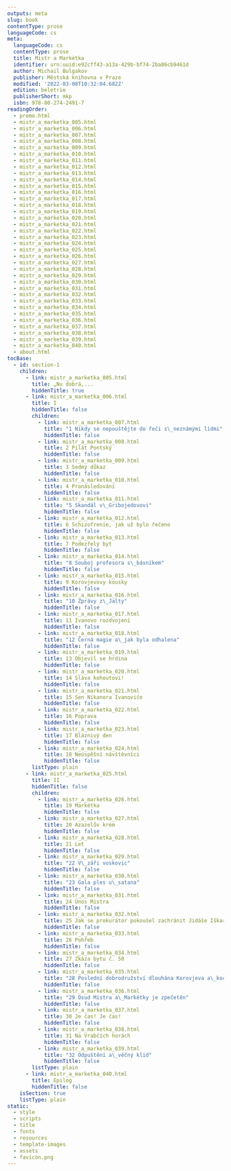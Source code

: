 ```yaml
---
outputs: meta
slug: book
contentType: prose
languageCode: cs
meta:
  languageCode: cs
  contentType: prose
  title: Mistr a Markétka
  identifier: urn:uuid:e92cff43-a13a-429b-bf74-2ba86cb9461d
  author: Michail Bulgakov
  publisher: Městská knihovna v Praze
  modified: '2022-03-08T10:32:04.682Z'
  edition: beletrie
  publisherShort: mkp
  isbn: 978-80-274-2491-7
readingOrder:
  - promo.html
  - mistr_a_marketka_005.html
  - mistr_a_marketka_006.html
  - mistr_a_marketka_007.html
  - mistr_a_marketka_008.html
  - mistr_a_marketka_009.html
  - mistr_a_marketka_010.html
  - mistr_a_marketka_011.html
  - mistr_a_marketka_012.html
  - mistr_a_marketka_013.html
  - mistr_a_marketka_014.html
  - mistr_a_marketka_015.html
  - mistr_a_marketka_016.html
  - mistr_a_marketka_017.html
  - mistr_a_marketka_018.html
  - mistr_a_marketka_019.html
  - mistr_a_marketka_020.html
  - mistr_a_marketka_021.html
  - mistr_a_marketka_022.html
  - mistr_a_marketka_023.html
  - mistr_a_marketka_024.html
  - mistr_a_marketka_025.html
  - mistr_a_marketka_026.html
  - mistr_a_marketka_027.html
  - mistr_a_marketka_028.html
  - mistr_a_marketka_029.html
  - mistr_a_marketka_030.html
  - mistr_a_marketka_031.html
  - mistr_a_marketka_032.html
  - mistr_a_marketka_033.html
  - mistr_a_marketka_034.html
  - mistr_a_marketka_035.html
  - mistr_a_marketka_036.html
  - mistr_a_marketka_037.html
  - mistr_a_marketka_038.html
  - mistr_a_marketka_039.html
  - mistr_a_marketka_040.html
  - about.html
tocBase:
  - id: section-1
    children:
      - link: mistr_a_marketka_005.html
        title: „Nu dobrá,...
        hiddenTitle: true
      - link: mistr_a_marketka_006.html
        title: I
        hiddenTitle: false
        children:
          - link: mistr_a_marketka_007.html
            title: "1 Nikdy se nepouštějte do řeči s\_neznámými lidmi"
            hiddenTitle: false
          - link: mistr_a_marketka_008.html
            title: 2 Pilát Pontský
            hiddenTitle: false
          - link: mistr_a_marketka_009.html
            title: 3 Sedmý důkaz
            hiddenTitle: false
          - link: mistr_a_marketka_010.html
            title: 4 Pronásledování
            hiddenTitle: false
          - link: mistr_a_marketka_011.html
            title: "5 Skandál v\_Gribojedovovi"
            hiddenTitle: false
          - link: mistr_a_marketka_012.html
            title: 6 Schizofrenie, jak už bylo řečeno
            hiddenTitle: false
          - link: mistr_a_marketka_013.html
            title: 7 Podezřelý byt
            hiddenTitle: false
          - link: mistr_a_marketka_014.html
            title: "8 Souboj profesora s\_básníkem"
            hiddenTitle: false
          - link: mistr_a_marketka_015.html
            title: 9 Korovjevovy kousky
            hiddenTitle: false
          - link: mistr_a_marketka_016.html
            title: "10 Zprávy z\_Jalty"
            hiddenTitle: false
          - link: mistr_a_marketka_017.html
            title: 11 Ivanovo rozdvojení
            hiddenTitle: false
          - link: mistr_a_marketka_018.html
            title: "12 Černá magie a\_jak byla odhalena"
            hiddenTitle: false
          - link: mistr_a_marketka_019.html
            title: 13 Objevil se hrdina
            hiddenTitle: false
          - link: mistr_a_marketka_020.html
            title: 14 Sláva kohoutovi!
            hiddenTitle: false
          - link: mistr_a_marketka_021.html
            title: 15 Sen Nikanora Ivanoviče
            hiddenTitle: false
          - link: mistr_a_marketka_022.html
            title: 16 Poprava
            hiddenTitle: false
          - link: mistr_a_marketka_023.html
            title: 17 Bláznivý den
            hiddenTitle: false
          - link: mistr_a_marketka_024.html
            title: 18 Neúspěšní návštěvníci
            hiddenTitle: false
        listType: plain
      - link: mistr_a_marketka_025.html
        title: II
        hiddenTitle: false
        children:
          - link: mistr_a_marketka_026.html
            title: 19 Markétka
            hiddenTitle: false
          - link: mistr_a_marketka_027.html
            title: 20 Azazelův krém
            hiddenTitle: false
          - link: mistr_a_marketka_028.html
            title: 21 Let
            hiddenTitle: false
          - link: mistr_a_marketka_029.html
            title: "22 V\_záři voskovic"
            hiddenTitle: false
          - link: mistr_a_marketka_030.html
            title: "23 Gala ples u\_satana"
            hiddenTitle: false
          - link: mistr_a_marketka_031.html
            title: 24 Únos Mistra
            hiddenTitle: false
          - link: mistr_a_marketka_032.html
            title: 25 Jak se prokurátor pokoušel zachránit Jidáše Iškariotského
            hiddenTitle: false
          - link: mistr_a_marketka_033.html
            title: 26 Pohřeb
            hiddenTitle: false
          - link: mistr_a_marketka_034.html
            title: 27 Zkáza bytu č. 50
            hiddenTitle: false
          - link: mistr_a_marketka_035.html
            title: "28 Poslední dobrodružství dlouhána Korovjeva a\_kocoura Kňoura"
            hiddenTitle: false
          - link: mistr_a_marketka_036.html
            title: "29 Osud Mistra a\_Markétky je zpečetěn"
            hiddenTitle: false
          - link: mistr_a_marketka_037.html
            title: 30 Je čas! Je čas!
            hiddenTitle: false
          - link: mistr_a_marketka_038.html
            title: 31 Na Vrabčích horách
            hiddenTitle: false
          - link: mistr_a_marketka_039.html
            title: "32 Odpuštění a\_věčný klid"
            hiddenTitle: false
        listType: plain
      - link: mistr_a_marketka_040.html
        title: Epilog
        hiddenTitle: false
    isSection: true
    listType: plain
static:
  - style
  - scripts
  - title
  - fonts
  - resources
  - template-images
  - assets
  - favicon.png
---
```

